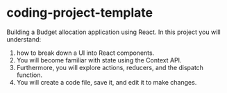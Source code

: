 # coding-project-template

Building a Budget allocation application using React. In this project you will understand:
1) how to break down a UI into React components.
2) You will become familiar with state using the Context API.
3) Furthermore, you will explore actions, reducers, and the dispatch function.
4) You will create a code file, save it, and edit it to make changes.
